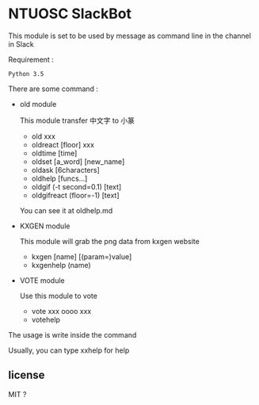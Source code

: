 # NTUOSC SlackBot


This module is set to be used by message as command line in the channel in Slack

Requirement :

	Python 3.5


There are some command :

* old module

	This module transfer 中文字 to 小篆
	* old xxx
	* oldreact [floor] xxx
	* oldtime [time] 
	* oldset [a_word] [new_name]
	* oldask [6characters]
	* oldhelp [funcs...]
	* oldgif (-t second=0.1) [text]
	* oldgifreact (floor=-1) [text]
	
    You can see it at oldhelp.md
 
 * KXGEN module
 
 	This module will grab the png data from kxgen website
 	* kxgen [name] [(param=)value]
 	* kxgenhelp (name)
 
 * VOTE module

 	Use this module to vote
    * vote xxx oooo xxx
    * votehelp

The usage is write inside the command

Usually, you can type xxhelp for help


## license
MIT ?
